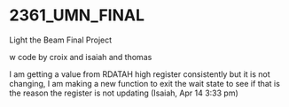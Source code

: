 # 2361_UMN_FINAL
Light the Beam Final Project

w code by croix and isaiah and thomas

I am getting a value from RDATAH high register consistently but it is not changing, I am making a new function to exit the wait state to see if that is the reason the register is not updating (Isaiah, Apr 14 3:33 pm)
